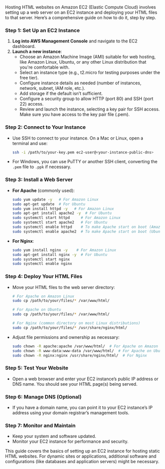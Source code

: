 Hosting HTML websites on Amazon EC2 (Elastic Compute Cloud) involves setting up a web server on an EC2 instance and deploying your HTML files to that server. Here’s a comprehensive guide on how to do it, step by step.

### Step 1: Set Up an EC2 Instance

1. **Log into AWS Management Console** and navigate to the EC2 dashboard.
2. **Launch a new instance**:
   - Choose an Amazon Machine Image (AMI) suitable for web hosting, like Amazon Linux, Ubuntu, or any other Linux distribution that you're comfortable with.
   - Select an instance type (e.g., t2.micro for testing purposes under the free tier).
   - Configure instance details as needed (number of instances, network, subnet, IAM role, etc.).
   - Add storage if the default isn’t sufficient.
   - Configure a security group to allow HTTP (port 80) and SSH (port 22) access.
   - Review and launch the instance, selecting a key pair for SSH access. Make sure you have access to the key pair file (.pem).

### Step 2: Connect to Your Instance

- Use SSH to connect to your instance. On a Mac or Linux, open a terminal and use:
  ```bash
  ssh -i /path/to/your-key.pem ec2-user@<your-instance-public-dns>
  ```
- For Windows, you can use PuTTY or another SSH client, converting the `.pem` file to `.ppk` if necessary.

### Step 3: Install a Web Server

- **For Apache** (commonly used):
  ```bash
  sudo yum update -y   # For Amazon Linux
  sudo apt-get update  # For Ubuntu
  sudo yum install httpd -y   # For Amazon Linux
  sudo apt-get install apache2 -y  # For Ubuntu
  sudo systemctl start httpd     # For Amazon Linux
  sudo systemctl start apache2   # For Ubuntu
  sudo systemctl enable httpd    # To make Apache start on boot (Amazon Linux)
  sudo systemctl enable apache2  # To make Apache start on boot (Ubuntu)
  ```
- **For Nginx**:
  ```bash
  sudo yum install nginx -y    # For Amazon Linux
  sudo apt-get install nginx -y  # For Ubuntu
  sudo systemctl start nginx
  sudo systemctl enable nginx
  ```

### Step 4: Deploy Your HTML Files

- Move your HTML files to the web server directory:
  ```bash
  # For Apache on Amazon Linux
  sudo cp /path/to/your/files/* /var/www/html/
  
  # For Apache on Ubuntu
  sudo cp /path/to/your/files/* /var/www/html/

  # For Nginx (common directory on most Linux distributions)
  sudo cp /path/to/your/files/* /usr/share/nginx/html/
  ```
- Adjust file permissions and ownership as necessary:
  ```bash
  sudo chown -R apache:apache /var/www/html/  # For Apache on Amazon Linux
  sudo chown -R www-data:www-data /var/www/html/  # For Apache on Ubuntu
  sudo chown -R nginx:nginx /usr/share/nginx/html/  # For Nginx
  ```

### Step 5: Test Your Website

- Open a web browser and enter your EC2 instance’s public IP address or DNS name. You should see your HTML page(s) being served.

### Step 6: Manage DNS (Optional)

- If you have a domain name, you can point it to your EC2 instance’s IP address using your domain registrar’s management tools.

### Step 7: Monitor and Maintain

- Keep your system and software updated.
- Monitor your EC2 instance for performance and security.

This guide covers the basics of setting up an EC2 instance for hosting static HTML websites. For dynamic sites or applications, additional software and configurations (like databases and application servers) might be necessary.
